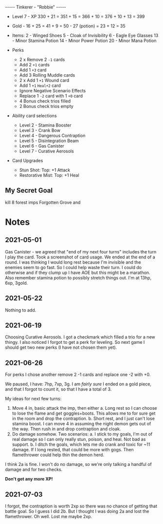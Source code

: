 ----- Tinkerer - "Robbie" -----
- Level 7 - XP 330 + 21 = 351 + 15 = 366 + 10 = 376 + 10 + 13 = 399
- Gold - 16 + 25 = 41 + 9 = 50 - 27 (potion) = 23 + 12 = 35
- Items:
	2 - Winged Shoes
	5 - Cloak of Invisibility
	6 - Eagle Eye Glasses
	13 - Minor Stamina Potion
	14 - Minor Power Potion
	20 - Minor Mana Potion
 
- Perks
 	- 2 x Remove 2 `-1` cards
 	- Add 2 `+1` cards
 	- Add 1 `+3` card
 	- Add 3 Rolling Muddle cards
 	- 2 x Add 1 `+1` Wound card
 	- Add 1 `+1` `Heal+2` card
 	- Ignore Negative Scenario Effects
	- Replace 1 `-2` card with 1 `+0` card
 	- 4 Bonus check trios filled
 	- 2 Bonus check trios empty
 	<!-- - 1 Bonus check trio at 2/3 full -->

- Ability card selections
	- Level 2 - Stamina Booster
	- Level 3 - Crank Bow
	- Level 4 - Dangerous Contraption
	- Level 5 - Disintegration Beam 
	- Level 6 - Gas Canister
	- Level 7 - Curative Aerosols

- Card Upgrades
    - Stun Shot:
		Top: +1 Attack
	- Restorative Mist:
		Top: +1 Heal
	
My Secret Goal
--------------
kill 8 forest imps Forgotten Grove and 


Notes
=====

2021-05-01
----------
Gas Canister - we agreed that "end of my next four turns" includes the turn I play the card.
Took a screenshot of card usage.
We ended at the end of a round. I was thinking I would long rest because I'm invisible and the enemies seem to go fast. So I could help waste their turn. I could do otherwise and if they clump up I have AOE but this might be a marathon. Also remember stamina potion to possibly stretch things out.
I'm at 13hp, 6xp, 3gold.

2021-05-22
----------
Nothing to add.

2021-06-19
----------
Choosing Curative Aerosols.
I got a checkmark which filled a trio for a new thingy.
I also noticed I forgot to get a perk for leveling. So next game I should get 
two new perks (I have not chosen them yet).

2021-06-26
----------
For perks I chose another remove 2 -1 cards and replace one -2 with +0.

We paused, I have:
7hp, 7xp, 3g.
I am *fairly sure* I ended on a gold piece, and that I forgot to count it, so that I have a total of 3.

My ideas for next few turns:
1. Move 4 in, basic attack the imp, then either
  a. Long rest so I can choose to lose the flame and get goggles+boots. This allows me to for sure get in the room and drop the contraption.
  b. Short rest, and I just can't lose stamina boost. I can move 4 in assuming the night demon gets out of the way. Then rush in and drop contraption and cloak.
2. Do damage somehow. Two scenarios:
  a. I stick to my goals, I'm out of real damage so I can only really stun, poison, and heal. Not bad as support. 
  b. I ditch the goals, which lets me do crank and toxic for ~11 damage. If I long rested, that could be more with gogs. Then flamethrower could help thin the demon herd.

I think 2a is fine. I won't do no damage, so we're only talking a handful of damage and for two checks.


**Don't get any more XP!**

2021-07-03
----------
I forgot, the contraption is worth 2xp so there was no chance of getting that battle goal.
So I guess I did 2b. But I thought I was doing 2a and lost the flamethrower. Oh well. Lost me
maybe 2xp.